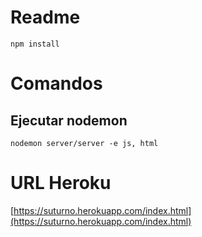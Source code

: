 # Readme
`npm install`


# Comandos
## Ejecutar nodemon
`nodemon server/server -e js, html`

# URL Heroku  
[https://suturno.herokuapp.com/index.html](https://suturno.herokuapp.com/index.html)
